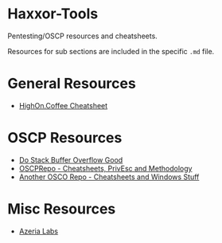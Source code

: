 # Haxxor-Tools

Pentesting/OSCP resources and cheatsheets.

Resources for sub sections are included in the specific `.md` file.

# General Resources

- [HighOn.Coffee Cheatsheet](https://highon.coffee/blog/penetration-testing-tools-cheat-sheet/)


# OSCP Resources

- [Do Stack Buffer Overflow Good](https://github.com/justinsteven/dostackbufferoverflowgood)
- [OSCPRepo - Cheatsheets, PrivEsc and Methodology](https://github.com/rewardone/OSCPRepo)
- [Another OSCO Repo - Cheatsheets and Windows Stuff](https://github.com/gajos112/OSCP)

# Misc Resources

- [Azeria Labs](https://azeria-labs.com)
